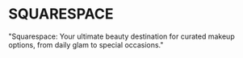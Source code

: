 # SQUARESPACE
"Squarespace: Your ultimate beauty destination for curated makeup options, from daily glam to special occasions."
